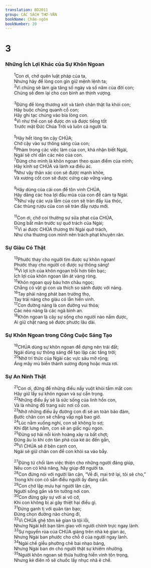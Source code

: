 ```yaml
---
translation: BD2011
group: CÁC SÁCH THƠ-VĂN
bookName: Châm-ngôn 
bookNumber: 20
---
```


<div class="title"><h1>3</h1><h3>Những Ích Lợi Khác của Sự Khôn Ngoan</h3></div>
<span class="verse ch_3_1">  <sup>1</sup>Con ơi, chớ quên luật pháp của ta,<br/>  Nhưng hãy để lòng con gìn giữ mệnh lệnh ta;<br/></span>
<span class="verse ch_3_2">  <sup>2</sup>Vì chúng sẽ làm gia tăng số ngày và số năm của đời con;<br/>  Chúng sẽ đem lại cho con bình an thịnh vượng.<br/><br/></span>
<span class="verse ch_3_3">  <sup>3</sup>Ðừng để lòng thương xót và tánh chân thật lìa khỏi con;<br/>  Hãy buộc chúng quanh cổ con;<br/>  Hãy ghi tạc chúng vào bia lòng con.<br/></span>
<span class="verse ch_3_4">  <sup>4</sup>Vì như thế con sẽ được ơn và được tiếng tốt<br/>  Trước mặt Ðức Chúa Trời và luôn cả người ta.<br/><br/></span>
<span class="verse ch_3_5">  <sup>5</sup>Hãy hết lòng tin cậy CHÚA;<br/>  Chớ cậy vào sự thông sáng của con;<br/></span>
<span class="verse ch_3_6">  <sup>6</sup>Phàm trong các việc làm của con, khá nhận biết Ngài,<br/>  Ngài sẽ chỉ dẫn các nẻo của con.<br/></span>
<span class="verse ch_3_7">  <sup>7</sup>Ðừng cho mình là khôn ngoan theo quan điểm của mình;<br/>  Hãy kính sợ CHÚA và lánh xa điều ác.<br/></span>
<span class="verse ch_3_8">  <sup>8</sup>Như vậy thân xác con sẽ được mạnh khỏe,<br/>  Và xương cốt con sẽ được cứng cáp vững vàng.<br/><br/></span>
<span class="verse ch_3_9">  <sup>9</sup>Hãy dùng của cải con để tôn vinh CHÚA,<br/>  Hãy dâng các hoa lợi đầu mùa của con để cảm tạ Ngài.<br/></span>
<span class="verse ch_3_10">  <sup>10</sup>Như vậy các vựa lẫm của con sẽ tràn đầy lúa thóc,<br/>  Các thùng rượu của con sẽ tràn đầy rượu mới.<br/><br/></span>
<span class="verse ch_3_11">  <sup>11</sup>Con ơi, chớ coi thường sự sửa phạt của CHÚA,<br/>  Ðừng bất mãn trước sự quở trách của Ngài;<br/></span>
<span class="verse ch_3_12">  <sup>12</sup>Vì ai được CHÚA thương thì Ngài quở trách,<br/>  Như cha thương con mình nên trách phạt khuyên răn.<br/></span>
<div class="title"><h3>Sự Giàu Có Thật</h3></div>
<span class="verse ch_3_13">  <sup>13</sup>Phước thay cho người tìm được sự khôn ngoan!<br/>  Phước thay cho người có được sự thông sáng!<br/></span>
<span class="verse ch_3_14">  <sup>14</sup>Vì lợi ích của khôn ngoan trỗi hơn tiền bạc;<br/>  Ích lợi của khôn ngoan lấn át vàng ròng.<br/></span>
<span class="verse ch_3_15">  <sup>15</sup>Khôn ngoan quý báu hơn châu ngọc;<br/>  Chẳng có vật gì con ưa thích so sánh được với nàng.<br/></span>
<span class="verse ch_3_16">  <sup>16</sup>Tay phải nàng phát ban trường thọ,<br/>  Tay trái nàng cho giàu có lẫn hiển vinh.<br/></span>
<span class="verse ch_3_17">  <sup>17</sup>Con đường nàng là con đường vui thỏa;<br/>  Các nẻo nàng là các ngả bình an.<br/></span>
<span class="verse ch_3_18">  <sup>18</sup>Khôn ngoan là cây sự sống cho người nào nắm được,<br/>  Ai giữ chặt nàng sẽ được phước lâu dài.<br/></span>
<div class="title"><h3>Sự Khôn Ngoan trong Công Cuộc Sáng Tạo</h3></div>
<span class="verse ch_3_19">  <sup>19</sup>CHÚA dùng sự khôn ngoan để dựng nên trái đất;<br/>  Ngài dùng sự thông sáng để tạo lập các tầng trời;<br/></span>
<span class="verse ch_3_20">  <sup>20</sup>Nhờ tri thức của Ngài các vực sâu mở rộng;<br/>  Áng mây mù biến thành sương đọng hoặc mưa rơi.<br/></span>
<div class="title"><h3>Sự An Ninh Thật</h3></div>
<span class="verse ch_3_21">  <sup>21</sup>Con ơi, đừng để những điều nầy vuột khỏi tầm mắt con:<br/>  Hãy giữ lấy sự khôn ngoan và sự cẩn trọng.<br/></span>
<span class="verse ch_3_22">  <sup>22</sup>Những điều ấy sẽ là sức sống của linh hồn con,<br/>  Và là những đồ trang sức nơi cổ con.<br/></span>
<span class="verse ch_3_23">  <sup>23</sup>Nhờ những điều ấy đường con đi sẽ an toàn bảo đảm,<br/>  Bước chân con sẽ chẳng vấp ngã bao giờ.<br/></span>
<span class="verse ch_3_24">  <sup>24</sup>Lúc nằm xuống nghỉ, con sẽ không lo sợ;<br/>  Khi đặt lưng nằm, con sẽ an giấc ngủ ngon.<br/></span>
<span class="verse ch_3_25">  <sup>25</sup>Ðừng sợ hãi nỗi kinh hoàng xảy ra bất chợt;<br/>  Ðừng âu lo khi cơn tàn phá của kẻ ác đến gần,<br/></span>
<span class="verse ch_3_26">  <sup>26</sup>Vì CHÚA sẽ ở bên cạnh con,<br/>  Ngài sẽ giữ chân con để con khỏi sa vào bẫy.<br/><br/></span>
<span class="verse ch_3_27">  <sup>27</sup>Ðừng từ chối làm việc thiện cho những người đáng giúp,<br/>  Nếu con có khả năng, hãy giúp đỡ người ta.<br/></span>
<span class="verse ch_3_28">  <sup>28</sup>Con đừng nói với người lân cận, “Về đi, mai trở lại, tôi sẽ cho,”<br/>  Trong khi con có sẵn điều người ấy đang cần.<br/></span>
<span class="verse ch_3_29">  <sup>29</sup>Con chớ lập mưu hại người lân cận,<br/>  Người sống gần và tin tưởng nơi con.<br/></span>
<span class="verse ch_3_30">  <sup>30</sup>Con đừng gây sự với ai vô cớ,<br/>  Khi con không bị ai gây thiệt hại điều gì.<br/></span>
<span class="verse ch_3_31">  <sup>31</sup>Ðừng ganh tị với quân tàn bạo;<br/>  Ðừng chọn đường nào chúng đi,<br/></span>
<span class="verse ch_3_32">  <sup>32</sup>Vì CHÚA ghê tởm kẻ gian tà tội lỗi,<br/>  Nhưng Ngài kết bạn tâm giao với người chính trực ngay lành.<br/></span>
<span class="verse ch_3_33">  <sup>33</sup>Sự nguyền rủa của CHÚA giáng trên nhà kẻ gian ác,<br/>  Nhưng Ngài ban phước cho chỗ ở của người ngay lành.<br/></span>
<span class="verse ch_3_34">  <sup>34</sup>Ngài chế giễu phường chê bai nhạo báng,<br/>  Nhưng Ngài ban ơn cho người thật sự khiêm nhường.<br/></span>
<span class="verse ch_3_35">  <sup>35</sup>Người khôn ngoan sẽ thừa hưởng hiển vinh tôn trọng,<br/>  Nhưng kẻ điên rồ sẽ chuốc lấy nhục nhã ê chề.<br/></span>
